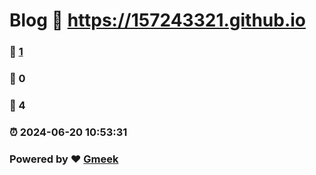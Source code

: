 # Blog :link: https://157243321.github.io 
### :page_facing_up: [1](https://157243321.github.io/tag.html) 
### :speech_balloon: 0 
### :hibiscus: 4 
### :alarm_clock: 2024-06-20 10:53:31 
### Powered by :heart: [Gmeek](https://github.com/Meekdai/Gmeek)
